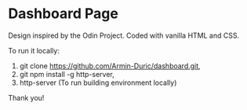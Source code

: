 # Dashboard Page

Design inspired by the Odin Project. Coded with vanilla HTML and CSS.

To run it locally:

1. git clone https://github.com/Armin-Duric/dashboard.git,
2. git npm install -g http-server,
3. http-server (To run building environment locally)

Thank you!
